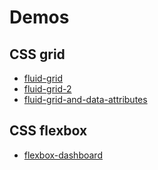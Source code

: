 # Demos
## CSS grid

- [fluid-grid](https://codepen.io/syndicatefx/full/mdOzXVM)
- [fluid-grid-2](https://codepen.io/syndicatefx/full/abBQdWQ)
- [fluid-grid-and-data-attributes](https://codepen.io/syndicatefx/full/QWGZQEJ)

## CSS flexbox

- [flexbox-dashboard](https://codepen.io/syndicatefx/full/XWNxZNW)